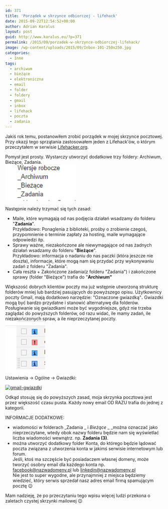 ```yaml
---
id: 371
title: 'Porządek w skrzynce odbiorczej - lifehack'
date: 2015-09-22T12:54:52+00:00
author: Adrian Karalus
layout: post
guid: http://www.karalus.eu/?p=371
permalink: /2015/09/porzadek-w-skrzynce-odbiorczej-lifehack/
image: /wp-content/uploads/2015/09/Inbox-101-250x250.jpg
categories:
  - Inne
tags:
  - archiwum
  - bieżące
  - elektroniczna
  - email
  - folder
  - foldery
  - gmail
  - inbox
  - lifehack
  - poczta
  - zadania
---
```

Jakiś rok temu, postanowiłem zrobić porządek w mojej skrzynce pocztowej. Przy okazji tego sprzątania zastosowałem jeden z Lifehack'ów, o którym przeczytałem w serwisie <a href="http://lifehacker.com/182318/empty-your-inbox-with-the-trusted-trio" target="_blank">Lifehacker.org</a>.  
<!--more-->

Pomysł jest prosty. Wystarczy utworzyć dodatkowe trzy foldery: Archiwum, Bieżące, Zadania.  
[<img class="alignnone wp-image-373" src="/wp-content/uploads/2015/09/email_folders.png?resize=227%2C115" alt="email_folders" width="227" height="115"  data-recalc-dims="1" />](/wp-content/uploads/2015/09/email_folders.png)

Następnie należy trzymać się tych zasad:

  * Maile, które wymagają od nas podjęcia działań wsadzamy do folderu "**Zadania**".  
    Przykładowo: Ponaglenia z biblioteki, prośby o zrobienie czegoś, przypomnienie o terminie zapłaty za hosting, maile wymagające odpowiedzi itp.
  * Sprawy ważne, niezakończone ale niewymagające od nas żadnych działań wsadzamy do folderu "**Bieżące**".  
    Przykładowo: informacja o nadaniu do nas paczki (która jeszcze nie doszła), informacje, które mogą nam się przydać przy wykonywaniu zadań z folderu "Zadania".
  * Cała reszta + Zakończone zadania(z folderu "Zadania") i zakończone sprawy (folder "Bieżące") trafia do "**Archiwum"**

Większość dobrych klientów poczty ma już wstępnie utworzoną strukturę folderów mniej lub bardziej pasujących do powyższego opisu. Użytkownicy poczty Gmail, mają dodatkowo narzędzie: "Oznaczone gwiazdką"**.** Gwiazdki mogą być bardzo przydatne i stanowić alternatywę dla folderów. Posługiwanie się gwiazdkami może być wygodniejsze, gdyż nie trzeba zaglądać do powyższych folderów, od razu widać, ile mamy zadań, ile niezakończonych spraw, a ile nieprzeczytanej poczty.  
[<img class="alignnone wp-image-374" src="/wp-content/uploads/2015/09/emial_stars.png?resize=127%2C169" alt="emial_stars" width="127" height="169"  data-recalc-dims="1" />  
](/wp-content/uploads/2015/09/emial_stars.png) Ustawienia -> Ogólne -> Gwiazdki:

[<img class="alignnone size-full wp-image-377" src="/wp-content/uploads/2015/09/gmail-gwiazdki.png?resize=404%2C55" alt="gmail-gwiazdki" width="404" height="55" srcset="/wp-content/uploads/2015/09/gmail-gwiazdki.png?w=404 404w, /wp-content/uploads/2015/09/gmail-gwiazdki.png?resize=300%2C41 300w, /wp-content/uploads/2015/09/gmail-gwiazdki.png?resize=400%2C55 400w" sizes="(max-width: 404px) 100vw, 404px" data-recalc-dims="1" />](/wp-content/uploads/2015/09/gmail-gwiazdki.png)

   
Odkąd stosuję się do powyższych zasad, moja skrzynka pocztowa jest przez większość czasu pusta. Każdy nowy email OD RAZU trafia do jednej z kategorii.

INFORMACJE DODATKOWE:

  * wiadomości w folderach _Zadania _ i _Bieżące_ _ _można oznaczać jako nieprzeczytane, wtedy obok nazwy folderu będzie nam się wyświetlać liczba wiadomości wewnątrz. np. **Zadania (3)**.
  * można utworzyć dodatkowy folder  Konta, do którego będzie lądować poczta związana z utworzenia konta w jakimś serwisie internetowym lub forum.  
    Jeśli, ktoś ma szczęście być posiadaczem własnej domeny, może tworzyć osobny email dla każdego konta np. facebook@nazwadomeny.pl lub linkedin@nazwadomeny.pl  
    Nie jest to super wygodne, ale przynajmniej z miejsca będziemy wiedzieć, który serwis sprzedał nasz adres email firmą spamującym pocztę 😉

Mam nadzieję, że po przeczytaniu tego wpisu więcej ludzi przekona o zaletach czystej skrzynki mailowej 😉